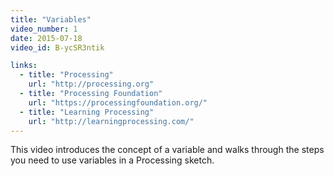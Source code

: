 ```yaml
---
title: "Variables"
video_number: 1
date: 2015-07-18
video_id: B-ycSR3ntik

links:
  - title: "Processing"
    url: "http://processing.org"
  - title: "Processing Foundation"
    url: "https://processingfoundation.org/"
  - title: "Learning Processing"
    url: "http://learningprocessing.com/"
---
```


This video introduces the concept of a variable and walks through the steps you need to use variables in a Processing sketch.
